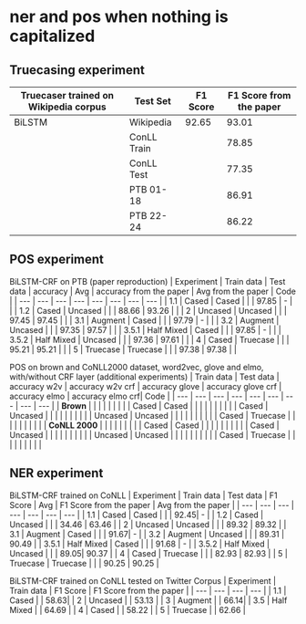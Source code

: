 # ner and pos when nothing is capitalized

## Truecasing experiment

| Truecaser trained on Wikipedia corpus | Test Set | F1 Score | F1 Score from the paper |
|---|---|---|---|
|BiLSTM| Wikipedia | 92.65| 93.01|
|| ConLL Train| | 78.85|
|| ConLL Test | | 77.35|
|| PTB 01-18 | | 86.91|
|| PTB 22-24 | | 86.22|

## POS experiment
BiLSTM-CRF on PTB (paper reproduction)
| Experiment | Train data | Test data | accuracy | Avg | accuracy from the paper | Avg from the paper | Code |
| --- | --- | --- | --- | --- | --- | --- | --- |
| 1.1 | Cased | Cased |  |  | 97.85 | - |  |
| 1.2 | Cased | Uncased |  |  | 88.66 | 93.26 |  |
| 2 | Uncased | Uncased |  |  | 97.45 | 97.45 |  |
| 3.1 | Augment | Cased |  |  | 97.79 | - |  |
| 3.2 | Augment | Uncased |  |  | 97.35 | 97.57 |  |
| 3.5.1 | Half Mixed | Cased |  |  | 97.85 | - |  |
| 3.5.2 | Half Mixed | Uncased |  |  | 97.36 | 97.61 |  |
| 4 | Cased | Truecase |  |  | 95.21 | 95.21 |  |
| 5 | Truecase | Truecase |  |  | 97.38 | 97.38 |  |

POS on brown and CoNLL2000 dataset, word2vec, glove and elmo, with/without CRF layer (additional experiments)
| Train data | Test data | accuracy w2v | accuracy w2v crf | accuracy glove | accuracy glove crf | accuracy elmo | accuracy elmo crf| Code |
| --- | --- | --- | --- | --- | --- | --- | --- | --- |
| __Brown__ |  |  |  |  |  |  |  | 
| Cased | Cased |  |  |  |  |  |  |  |  |
| Cased | Uncased |  |  |  |  |  |  |  |  |
| Uncased | Uncased |  |  |  |  |  |  |  |  |
| Cased | Truecase |  |  |  |  |  |  |  |  |
| __CoNLL 2000__ |  |  |  |  |  |  |  | 
| Cased | Cased |  |  |  |  |  |  |  |  |
| Cased | Uncased |  |  |  |  |  |  |  |  |
| Uncased | Uncased |  |  |  |  |  |  |  |  |
| Cased | Truecase |  |  |  |  |  |  |  |  |

## NER experiment
BiLSTM-CRF trained on CoNLL
| Experiment | Train data | Test data | F1 Score | Avg | F1 Score from the paper | Avg from the paper |
| --- | --- | --- | --- | --- | --- | --- |
| 1.1 | Cased | Cased |  |  | 92.45| - |
| 1.2 | Cased | Uncased |  |  | 34.46 | 63.46 |
| 2 | Uncased | Uncased |  |  | 89.32 | 89.32 |
| 3.1 | Augment | Cased |  |  | 91.67| - |
| 3.2 | Augment | Uncased |  |  | 89.31 | 90.49 |
| 3.5.1 | Half Mixed | Cased |  |  | 91.68 | - |
| 3.5.2 | Half Mixed | Uncased |  |  | 89.05| 90.37 |
| 4 | Cased | Truecase |  |  | 82.93 | 82.93 |
| 5 | Truecase | Truecase |  |  | 90.25 | 90.25 |

BiLSTM-CRF trained on CoNLL tested on Twitter Corpus
| Experiment | Train data | F1 Score |  F1 Score from the paper | 
| --- | --- | --- | --- |
| 1.1 | Cased |   | 58.63| 
| 2 | Uncased |   | 53.13 | 
| 3 | Augment |   | 66.14| 
| 3.5 | Half Mixed |     | 64.69 |
| 4 | Cased |   | 58.22 | 
| 5 | Truecase |    | 62.66 | 
